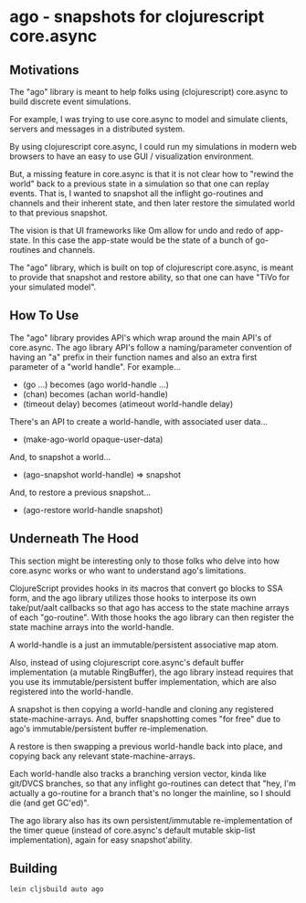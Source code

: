 # ago - snapshots for clojurescript core.async

## Motivations

The "ago" library is meant to help folks using (clojurescript)
core.async to build discrete event simulations.

For example, I was trying to use core.async to model and simulate
clients, servers and messages in a distributed system.

By using clojurescript core.async, I could run my simulations in
modern web browsers to have an easy to use GUI / visualization
environment.

But, a missing feature in core.async is that it is not clear how to
"rewind the world" back to a previous state in a simulation so that
one can replay events.  That is, I wanted to snapshot all the inflight
go-routines and channels and their inherent state, and then later
restore the simulated world to that previous snapshot.

The vision is that UI frameworks like Om allow for undo and redo
of app-state.  In this case the app-state would be the state
of a bunch of go-routines and channels.

The "ago" library, which is built on top of clojurescript core.async,
is meant to provide that snapshot and restore ability, so that one
can have "TiVo for your simulated model".

## How To Use

The "ago" library provides API's which wrap around the main API's of
core.async.  The ago library API's follow a naming/parameter
convention of having an "a" prefix in their function names and also
an extra first parameter of a "world handle".  For example...

* (go ...) becomes (ago world-handle ...)
* (chan) becomes (achan world-handle)
* (timeout delay) becomes (atimeout world-handle delay)

There's an API to create a world-handle, with associated user data...

* (make-ago-world opaque-user-data)

And, to snapshot a world...

* (ago-snapshot world-handle) => snapshot

And, to restore a previous snapshot...

* (ago-restore world-handle snapshot)

## Underneath The Hood

This section might be interesting only to those folks who
delve into how core.async works or who want to understand
ago's limitations.

ClojureScript provides hooks in its macros that convert go blocks to
SSA form, and the ago library utilizes those hooks to interpose its
own take/put/aalt callbacks so that ago has access to the state
machine arrays of each "go-routine".  With those hooks the ago library
can then register the state machine arrays into the world-handle.

A world-handle is a just an immutable/persistent associative map atom.

Also, instead of using clojurescript core.async's default buffer
implementation (a mutable RingBuffer), the ago library instead
requires that you use its immutable/persistent buffer implementation,
which are also registered into the world-handle.

A snapshot is then copying a world-handle and cloning any registered
state-machine-arrays.  And, buffer snapshotting comes "for free"
due to ago's immutable/persistent buffer re-implemenation.

A restore is then swapping a previous world-handle back into place,
and copying back any relevant state-machine-arrays.

Each world-handle also tracks a branching version vector, kinda like
git/DVCS branches, so that any inflight go-routines can detect that
"hey, I'm actually a go-routine for a branch that's no longer the
mainline, so I should die (and get GC'ed)".

The ago library also has its own persistent/immutable
re-implementation of the timer queue (instead of core.async's default
mutable skip-list implementation), again for easy snapshot'ability.

## Building

    lein cljsbuild auto ago
